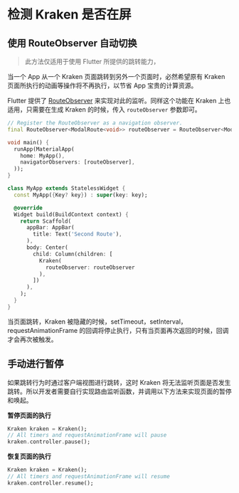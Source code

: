 # 检测 Kraken 是否在屏

## 使用 RouteObserver 自动切换

> 此方法仅适用于使用 Flutter 所提供的跳转能力，

当一个 App 从一个 Kraken 页面跳转到另外一个页面时，必然希望原有 Kraken 页面所执行的动画等操作将不再执行，以节省 App 宝贵的计算资源。

Flutter 提供了 [RouteObserver](https://api.flutter.dev/flutter/widgets/RouteObserver-class.html) 来实现对此的监听。同样这个功能在 Kraken 上也适用，只需要在生成 Kraken 的时候，传入 `routeObserver` 参数即可。

```dart
// Register the RouteObserver as a navigation observer.
final RouteObserver<ModalRoute<void>> routeObserver = RouteObserver<ModalRoute<void>>();

void main() {
  runApp(MaterialApp(
    home: MyApp(),
    navigatorObservers: [routeObserver],
  ));
}

class MyApp extends StatelessWidget {
  const MyApp({Key? key}) : super(key: key);

  @override
  Widget build(BuildContext context) {
    return Scaffold(
      appBar: AppBar(
        title: Text('Second Route'),
      ),
      body: Center(
        child: Column(children: [
          Kraken(
            routeObserver: routeObserver
          ),
        ])
      ),
    );
  }
}
```

当页面跳转，Kraken 被隐藏的时候，setTimeout，setInterval，requestAnimationFrame 的回调将停止执行，只有当页面再次返回的时候，回调才会再次被触发。

## 手动进行暂停

如果跳转行为时通过客户端视图进行跳转，这时 Kraken 将无法监听页面是否发生跳转。所以开发者需要自行实现路由监听函数，并调用以下方法来实现页面的暂停和唤起。

**暂停页面的执行**

```dart
Kraken kraken = Kraken();
// All timers and requestAnimationFrame will pause
kraken.controller.pause();
```

**恢复页面的执行**

```dart
Kraken kraken = Kraken();
// All timers and requestAnimationFrame will resume
kraken.controller.resume();
```
